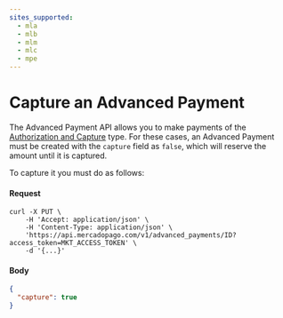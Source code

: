 ```yaml
---
sites_supported:
  - mla
  - mlb
  - mlm
  - mlc
  - mpe
---
```


# Capture an Advanced Payment

The Advanced Payment API allows you to make payments of the [Authorization and Capture](https://www.mercadopago.com.br/developers/en/guides/payments/api/authorization-and-capture) type. For these cases, an Advanced Payment must be created with the `capture` field as `false`, which will reserve the amount until it is captured.

To capture it you must do as follows:

#### Request
```curl
curl -X PUT \
    -H 'Accept: application/json' \
    -H 'Content-Type: application/json' \
    'https://api.mercadopago.com/v1/advanced_payments/ID?access_token=MKT_ACCESS_TOKEN' \
    -d '{...}'
```

#### Body
```json
{
  "capture": true
}
```  
